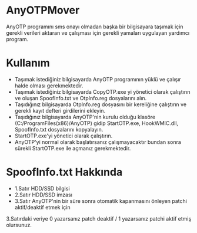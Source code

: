 # AnyOTPMover
AnyOTP programını sms onayı olmadan başka bir bilgisayara taşımak için gerekli verileri aktaran ve çalışması için gerekli yamaları uygulayan yardımcı program.

# Kullanım
* Taşımak istediğiniz bilgisayarda AnyOTP programının yüklü ve çalışır halde olması gerekmektedir.  
* Taşımak istediğiniz bilgisayarda CopyOTP.exe yi yönetici olarak çalıştırın ve oluşan SpoofInfo.txt ve OtpInfo.reg dosyalarını alın.  
* Taşıdığınız bilgisayarda OtpInfo.reg dosyasını bir kereliğine çalıştırın ve gerekli kayıt defteri girdilerini ekleyin.  
* Taşıdığınız bilgisayarda AnyOTP'nin kurulu olduğu klasöre (C:/ProgramFiles(x86)/AnyOTP) gidip StartOTP.exe, HookWMIC.dll, SpoofInfo.txt dosyalarını kopyalayın.  
* StartOTP.exe'yi yönetici olarak çalıştırın.
* AnyOTP'yi normal olarak başlatırsanız çalışmayacaktır bundan sonra sürekli StartOTP.exe ile açmanız gerekmektedir.

# SpoofInfo.txt Hakkında
* 1.Satır HDD/SSD bilgisi
* 2.Satır HDD/SSD imzası
* 3.Satır AnyOTP'nin bir süre sonra otomatik kapanmasını önleyen patchi aktif/deaktif etmek için 

3.Satırdaki veriye 0 yazarsanız patch deaktif / 1 yazarsanız patchi aktif etmiş olursunuz.
